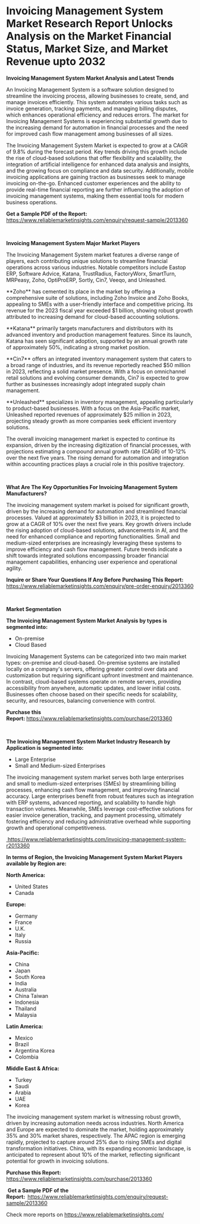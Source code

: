 <p><h1>Invoicing Management System Market Research Report Unlocks Analysis on the Market Financial Status, Market Size, and Market Revenue upto 2032</h1></p><p><strong>Invoicing Management System Market Analysis and Latest Trends</strong></p>
<p><p>An Invoicing Management System is a software solution designed to streamline the invoicing process, allowing businesses to create, send, and manage invoices efficiently. This system automates various tasks such as invoice generation, tracking payments, and managing billing disputes, which enhances operational efficiency and reduces errors. The market for Invoicing Management Systems is experiencing substantial growth due to the increasing demand for automation in financial processes and the need for improved cash flow management among businesses of all sizes.</p><p>The Invoicing Management System Market is expected to grow at a CAGR of 9.8% during the forecast period. Key trends driving this growth include the rise of cloud-based solutions that offer flexibility and scalability, the integration of artificial intelligence for enhanced data analysis and insights, and the growing focus on compliance and data security. Additionally, mobile invoicing applications are gaining traction as businesses seek to manage invoicing on-the-go. Enhanced customer experiences and the ability to provide real-time financial reporting are further influencing the adoption of invoicing management systems, making them essential tools for modern business operations.</p></p>
<p><strong>Get a Sample PDF of the Report:&nbsp;</strong> <a href="https://www.reliablemarketinsights.com/enquiry/request-sample/2013360?utm_campaign=2010&utm_medium=2&utm_source=Github&utm_content=ia&utm_term=16012025&utm_id=invoicing-management-system">https://www.reliablemarketinsights.com/enquiry/request-sample/2013360</a></p>
<p>&nbsp;</p>
<p><strong>Invoicing Management System Major Market Players</strong></p>
<p><p>The Invoicing Management System market features a diverse range of players, each contributing unique solutions to streamline financial operations across various industries. Notable competitors include Eastop ERP, Software Advice, Katana, TrustRadius, FactoryWorx, SmartTurn, MRPeasy, Zoho, OptiProERP, Sortly, Cin7, Veeqo, and Unleashed.</p><p>**Zoho** has cemented its place in the market by offering a comprehensive suite of solutions, including Zoho Invoice and Zoho Books, appealing to SMEs with a user-friendly interface and competitive pricing. Its revenue for the 2023 fiscal year exceeded $1 billion, showing robust growth attributed to increasing demand for cloud-based accounting solutions.</p><p>**Katana** primarily targets manufacturers and distributors with its advanced inventory and production management features. Since its launch, Katana has seen significant adoption, supported by an annual growth rate of approximately 50%, indicating a strong market position. </p><p>**Cin7** offers an integrated inventory management system that caters to a broad range of industries, and its revenue reportedly reached $50 million in 2023, reflecting a solid market presence. With a focus on omnichannel retail solutions and evolving consumer demands, Cin7 is expected to grow further as businesses increasingly adopt integrated supply chain management.</p><p>**Unleashed** specializes in inventory management, appealing particularly to product-based businesses. With a focus on the Asia-Pacific market, Unleashed reported revenues of approximately $25 million in 2023, projecting steady growth as more companies seek efficient inventory solutions.</p><p>The overall invoicing management market is expected to continue its expansion, driven by the increasing digitization of financial processes, with projections estimating a compound annual growth rate (CAGR) of 10-12% over the next five years. The rising demand for automation and integration within accounting practices plays a crucial role in this positive trajectory.</p></p>
<p>&nbsp;</p>
<p><strong>What Are The Key Opportunities For Invoicing Management System Manufacturers?</strong></p>
<p><p>The invoicing management system market is poised for significant growth, driven by the increasing demand for automation and streamlined financial processes. Valued at approximately $3 billion in 2023, it is projected to grow at a CAGR of 10% over the next five years. Key growth drivers include the rising adoption of cloud-based solutions, advancements in AI, and the need for enhanced compliance and reporting functionalities. Small and medium-sized enterprises are increasingly leveraging these systems to improve efficiency and cash flow management. Future trends indicate a shift towards integrated solutions encompassing broader financial management capabilities, enhancing user experience and operational agility.</p></p>
<p><strong>Inquire or Share Your Questions If Any Before Purchasing This Report:</strong> <a href="https://www.reliablemarketinsights.com/enquiry/pre-order-enquiry/2013360?utm_campaign=2010&utm_medium=2&utm_source=Github&utm_content=ia&utm_term=16012025&utm_id=invoicing-management-system">https://www.reliablemarketinsights.com/enquiry/pre-order-enquiry/2013360</a></p>
<p>&nbsp;</p>
<p><strong>Market Segmentation</strong></p>
<p><strong>The Invoicing Management System Market Analysis by types is segmented into:</strong></p>
<p><ul><li>On-premise</li><li>Cloud Based</li></ul></p>
<p><p>Invoicing Management Systems can be categorized into two main market types: on-premise and cloud-based. On-premise systems are installed locally on a company's servers, offering greater control over data and customization but requiring significant upfront investment and maintenance. In contrast, cloud-based systems operate on remote servers, providing accessibility from anywhere, automatic updates, and lower initial costs. Businesses often choose based on their specific needs for scalability, security, and resources, balancing convenience with control.</p></p>
<p><strong>Purchase this Report:&nbsp;</strong><a href="https://www.reliablemarketinsights.com/purchase/2013360?utm_campaign=2010&utm_medium=2&utm_source=Github&utm_content=ia&utm_term=16012025&utm_id=invoicing-management-system">https://www.reliablemarketinsights.com/purchase/2013360</a></p>
<p>&nbsp;</p>
<p><strong>The Invoicing Management System Market Industry Research by Application is segmented into:</strong></p>
<p><ul><li>Large Enterprise</li><li>Small and Medium-sized Enterprises</li></ul></p>
<p><p>The invoicing management system market serves both large enterprises and small to medium-sized enterprises (SMEs) by streamlining billing processes, enhancing cash flow management, and improving financial accuracy. Large enterprises benefit from robust features such as integration with ERP systems, advanced reporting, and scalability to handle high transaction volumes. Meanwhile, SMEs leverage cost-effective solutions for easier invoice generation, tracking, and payment processing, ultimately fostering efficiency and reducing administrative overhead while supporting growth and operational competitiveness.</p></p>
<p><a href="https://www.reliablemarketinsights.com/invoicing-management-system-r2013360?utm_campaign=2010&utm_medium=2&utm_source=Github&utm_content=ia&utm_term=16012025&utm_id=invoicing-management-system">&nbsp;https://www.reliablemarketinsights.com/invoicing-management-system-r2013360</a></p>
<p><strong>In terms of Region, the Invoicing Management System Market Players available by Region are:</strong></p>
<p>
    <p> <strong> North America: </strong>
        <ul>
            <li>United States</li>
            <li>Canada</li>
        </ul>
        </p> 
    <p> <strong> Europe: </strong>
        <ul>
            <li>Germany</li>
            <li>France</li>
            <li>U.K.</li>
            <li>Italy</li>
            <li>Russia</li>
        </ul>
        </p> 
    <p> <strong> Asia-Pacific: </strong>
        <ul>
            <li>China</li>
            <li>Japan</li>
            <li>South Korea</li>
            <li>India</li>
            <li>Australia</li>
            <li>China Taiwan</li>
            <li>Indonesia</li>
            <li>Thailand</li>
            <li>Malaysia</li>
        </ul>
        </p> 
    <p> <strong> Latin America: </strong>
        <ul>
            <li>Mexico</li>
            <li>Brazil</li>
            <li>Argentina Korea</li>
            <li>Colombia</li>
        </ul>
        </p> 
    <p> <strong> Middle East & Africa: </strong>
        <ul>
            <li>Turkey</li>
            <li>Saudi</li>
            <li>Arabia</li>
            <li>UAE</li>
            <li>Korea</li>
        </ul>
    </p>
    </p>
<p><p>The invoicing management system market is witnessing robust growth, driven by increasing automation needs across industries. North America and Europe are expected to dominate the market, holding approximately 35% and 30% market shares, respectively. The APAC region is emerging rapidly, projected to capture around 25% due to rising SMEs and digital transformation initiatives. China, with its expanding economic landscape, is anticipated to represent about 10% of the market, reflecting significant potential for growth in invoicing solutions.</p></p>
<p><strong>Purchase this Report: </strong><a href="https://www.reliablemarketinsights.com/purchase/2013360?utm_campaign=2010&utm_medium=2&utm_source=Github&utm_content=ia&utm_term=16012025&utm_id=invoicing-management-system">https://www.reliablemarketinsights.com/purchase/2013360</a></p>
<p>&nbsp;<strong>Get a Sample PDF of the Report:&nbsp;&nbsp;</strong><a href="https://www.reliablemarketinsights.com/enquiry/request-sample/2013360?utm_campaign=2010&utm_medium=2&utm_source=Github&utm_content=ia&utm_term=16012025&utm_id=invoicing-management-system">https://www.reliablemarketinsights.com/enquiry/request-sample/2013360</a></p>
<p><strong></strong></p>
<p>Check more reports on <a href="https://www.reliablemarketinsights.com/?utm_campaign=2010&utm_medium=2&utm_source=Github&utm_content=ia&utm_term=16012025&utm_id=invoicing-management-system">https://www.reliablemarketinsights.com/</a></p>